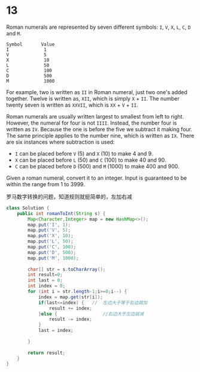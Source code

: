 # 13

Roman numerals are represented by seven different symbols: `I`, `V`, `X`, `L`, `C`, `D` and `M`.

```
Symbol       Value
I             1
V             5
X             10
L             50
C             100
D             500
M             1000
```

For example, two is written as `II` in Roman numeral, just two one's added together. Twelve is written as, `XII`, which is simply `X` + `II`. The number twenty seven is written as `XXVII`, which is `XX` + `V` + `II`.

Roman numerals are usually written largest to smallest from left to right. However, the numeral for four is not `IIII`. Instead, the number four is written as `IV`.  Because the one is before the five we subtract it making four. The same  principle applies to the number nine, which is written as `IX`. There are six instances where subtraction is used:

- `I` can be placed before `V` (5) and `X` (10) to make 4 and 9. 
- `X` can be placed before `L` (50) and `C` (100) to make 40 and 90. 
- `C` can be placed before `D` (500) and `M` (1000) to make 400 and 900.

Given a roman numeral, convert it to an integer. Input is guaranteed to be within the range from 1 to 3999.



罗马数字转换的问题，知道规则就挺简单的，左加右减

```java
class Solution {
    public int romanToInt(String s) {
        Map<Character,Integer> map = new HashMap<>();
    	map.put('I', 1);
    	map.put('V', 5);
    	map.put('X', 10);
    	map.put('L', 50);
    	map.put('C', 100);
    	map.put('D', 500);
    	map.put('M', 1000);
    	
        char[] str = s.toCharArray();
        int result=0;
        int last = 0;
        int index = 0;
        for (int i = str.length-1;i>=0;i--) {
        	index = map.get(str[i]);
        	if(last<=index) {	//	左边大于等于右边就加
        		result += index;     		
        	}else {					//右边大于左边就减
        		result -= index;
        	}
        	last = index;
        	
        }
        
        return result;
    }
}
```


